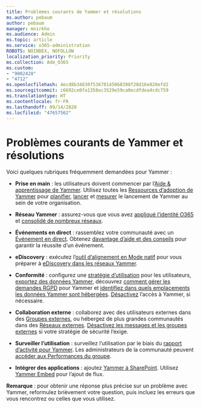 ```yaml
---
title: Problèmes courants de Yammer et résolutions
ms.author: pebaum
author: pebaum
manager: mnirkhe
ms.audience: Admin
ms.topic: article
ms.service: o365-administration
ROBOTS: NOINDEX, NOFOLLOW
localization_priority: Priority
ms.collection: Adm_O365
ms.custom:
- "9002428"
- "4712"
ms.openlocfilehash: 4ecd8b34830f53670145068398f28d16e820efd2
ms.sourcegitcommit: c6692ce0fa1358ec3529e59ca0ecdfdea4cdc759
ms.translationtype: HT
ms.contentlocale: fr-FR
ms.lasthandoff: 09/14/2020
ms.locfileid: "47657562"
---
```

# <a name="yammer-common-issues-and-resolutions"></a>Problèmes courants de Yammer et résolutions

Voici quelques rubriques fréquemment demandées pour Yammer :

- **Prise en main** : les utilisateurs doivent commencer par l’[Aide & apprentissage de Yammer](https://support.office.com/yammer). Utilisez toutes les [Ressources d’adoption de Yammer](https://aka.ms/yamresources) pour [planifier](https://aka.ms/YamSuccessGuide), [lancer](https://aka.ms/YamLaunchPlaybook) et [mesurer](https://aka.ms/YamMeasureSuccesGuide) le lancement de Yammer au sein de votre organisation. 

- **Réseau Yammer** : assurez-vous que vous avez [appliqué l’identité O365](https://docs.microsoft.com/yammer/configure-your-yammer-network/enforce-office-365-identity) et [consolidé de nombreux réseaux](https://docs.microsoft.com/yammer/configure-your-yammer-network/consolidate-multiple-yammer-networks). 

- **Événements en direct** : rassemblez votre communauté avec un [Événement en direct](https://docs.microsoft.com/yammer/manage-yammer-groups/yammer-live-events). Obtenez [davantage d’aide et des conseils](https://resources.techcommunity.microsoft.com/live-events/assistance/) pour garantir la réussite d’un événement. 

- **eDiscovery** : exécutez l’[outil d’alignement en Mode natif](https://docs.microsoft.com/yammer/configure-your-yammer-network/overview-native-mode) pour vous préparer à [eDiscovery dans les réseaux Yammer](https://docs.microsoft.com/yammer/manage-security-and-compliance/overview-of-ediscovery). 

- **Conformité** : configurez une [stratégie d’utilisation](https://docs.microsoft.com/yammer/manage-security-and-compliance/set-up-a-usage-policy) pour les utilisateurs, [exportez des données Yammer](https://docs.microsoft.com/yammer/manage-security-and-compliance/export-yammer-enterprise-data), découvrez [comment gérer les demandes RGPD](https://docs.microsoft.com/yammer/manage-security-and-compliance/gdpr-requests-in-yammer-enterprise) pour Yammer et [identifiez dans quels emplacements les données Yammer sont hébergées](https://docs.microsoft.com/yammer/manage-security-and-compliance/data-residency). [Désactivez](https://docs.microsoft.com/yammer/manage-yammer-users/turn-off-user-access) l’accès à Yammer, si nécessaire.

- **Collaboration externe** : collaborez avec des utilisateurs externes dans des [Groupes externes](https://docs.microsoft.com/yammer/work-with-external-users/create-and-manage-external-groups), ou hébergez de plus grandes communautés dans des [Réseaux externes](https://docs.microsoft.com/yammer/work-with-external-users/create-and-manage-an-external-network). [Désactivez les messages et les groupes externes](https://docs.microsoft.com/yammer/work-with-external-users/disable-external-messaging) si votre stratégie de sécurité l’exige.

- **Surveiller l’utilisation** : surveillez l’utilisation par le biais du [rapport d’activité pour Yammer](https://docs.microsoft.com/microsoft-365/admin/activity-reports/yammer-activity-report). Les administrateurs de la communauté peuvent [accéder aux Performances du groupe](https://support.office.com/article/view-group-insights-in-yammer-73f9fa6d-d442-4f25-9194-d5317c9328ab).

- **Intégrer des applications** : ajoutez [Yammer à SharePoint](https://docs.microsoft.com/yammer/integrate-yammer-with-other-apps/embed-a-feed-into-a-sharepoint-site). Utilisez [Yammer Embed](https://developer.yammer.com/docs/embed) pour l’ajout de flux. 

**Remarque** : pour obtenir une réponse plus précise sur un problème avec Yammer, reformulez brièvement votre question, puis incluez les erreurs que vous rencontrez ou celles que vous utilisez.
